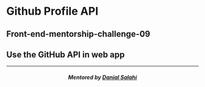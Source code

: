 # Github Profile API 
## Front-end-mentorship-challenge-09

<h2>Use the GitHub API in web app</h2>

<hr>

<h5 align="center"><em>Mentored by <a href="https://github.com/dansalahi" target="_blank">Danial Salahi</a></em></h5>